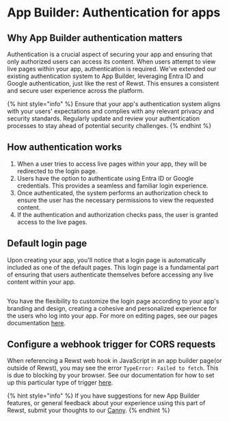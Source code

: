 # App Builder: Authentication for apps

## Why App Builder authentication matters

Authentication is a crucial aspect of securing your app and ensuring that only authorized users can access its content. When users attempt to view live pages within your app, authentication is required. We've extended our existing authentication system to App Builder, leveraging Entra ID and Google authentication, just like the rest of Rewst. This ensures a consistent and secure user experience across the platform.

{% hint style="info" %}
Ensure that your app's authentication system aligns with your users' expectations and complies with any relevant privacy and security standards. Regularly update and review your authentication processes to stay ahead of potential security challenges.
{% endhint %}

## How authentication works

1. When a user tries to access live pages within your app, they will be redirected to the login page.
2. Users have the option to authenticate using Entra ID or Google credentials. This provides a seamless and familiar login experience.
3. Once authenticated, the system performs an authorization check to ensure the user has the necessary permissions to view the requested content.
4. If the authentication and authorization checks pass, the user is granted access to the live pages.

## Default login page

Upon creating your app, you'll notice that a login page is automatically included as one of the default pages. This login page is a fundamental part of ensuring that users authenticate themselves before accessing any live content within your app.

<figure><img src="../../../.gitbook/assets/Screenshot 2025-08-21 at 4.37.31 PM.png" alt=""><figcaption></figcaption></figure>

You have the flexibility to customize the login page according to your app's branding and design, creating a cohesive and personalized experience for the users who log into your app. For more on editing pages, see our pages documentation [here](../app-builder-pages.md).



## Configure a webhook trigger for CORS requests

When referencing a Rewst web hook in JavaScript in an app builder page(or outside of Rewst), you may see the error `TypeError: Failed to fetch`. This is due to blocking by your browser. See our documentation for how to set up this particular type of trigger [here](../../automations/intro-to-triggers/use-cases-and-examples/configure-a-webhook-trigger-for-cors-requests.md).&#x20;

{% hint style="info" %}
If you have suggestions for new App Builder features, or general feedback about your experience using this part of Rewst, submit your thoughts to our [Canny](https://rewst.canny.io/app-builder).&#x20;
{% endhint %}
